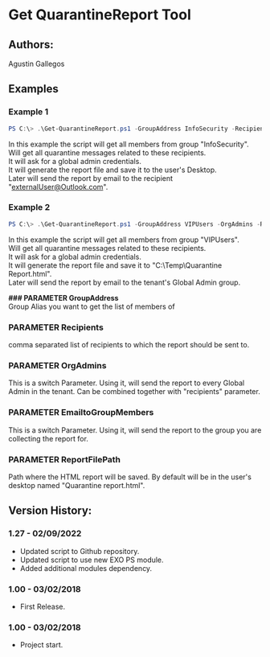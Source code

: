﻿# Get QuarantineReport Tool  

## Authors:  
Agustin Gallegos  

## Examples  
### Example 1  
```powershell
PS C:\> .\Get-QuarantineReport.ps1 -GroupAddress InfoSecurity -Recipients "externalUser@Outlook.com"
```
In this example the script will get all members from group "InfoSecurity".  
Will get all quarantine messages related to these recipients.  
It will ask for a global admin credentials.  
It will generate the report file and save it to the user's Desktop.  
Later will send the report by email to the recipient "externalUser@Outlook.com".  

### Example 2  
```powershell
PS C:\> .\Get-QuarantineReport.ps1 -GroupAddress VIPUsers -OrgAdmins -ReportFilePath "C:\Temp\Quarantine Report.html"
```
In this example the script will get all members from group "VIPUsers".  
Will get all quarantine messages related to these recipients.  
It will ask for a global admin credentials.  
It will generate the report file and save it to "C:\Temp\Quarantine Report.html".  
Later will send the report by email to the tenant's Global Admin group.  

<b>### PARAMETER GroupAddress</b>  
Group Alias you want to get the list of members of

### PARAMETER Recipients
comma separated list of recipients to which the report should be sent to.

### PARAMETER OrgAdmins
This is a switch Parameter. Using it, will send the report to every Global Admin in the tenant. Can be combined together with "recipients" parameter.

### PARAMETER EmailtoGroupMembers
This is a switch Parameter. Using it, will send the report to the group you are collecting the report for.

### PARAMETER ReportFilePath
Path where the HTML report will be saved. By default will be in the user's desktop named "Quarantine report.html".  

## Version History:
### 1.27 - 02/09/2022
 - Updated script to Github repository.
 - Updated script to use new EXO PS module.
 - Added additional modules dependency.
### 1.00 - 03/02/2018
 - First Release.
### 1.00 - 03/02/2018
 - Project start.